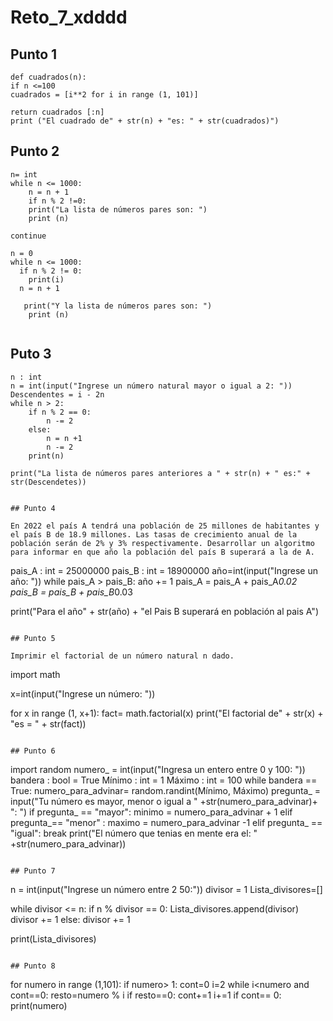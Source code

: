 # Reto_7_xdddd

## Punto 1

```
def cuadrados(n):
if n <=100
cuadrados = [i**2 for i in range (1, 101)]

return cuadrados [:n]
print ("El cuadrado de" + str(n) + "es: " + str(cuadrados)")

```

## Punto 2

```
n= int
while n <= 1000:
    n = n + 1
    if n % 2 !=0:
    print("La lista de números pares son: ")
    print (n)

continue

n = 0
while n <= 1000:
  if n % 2 != 0:
    print(i)
  n = n + 1

   print("Y la lista de números pares son: ")
    print (n)


```

## Puto 3

```
n : int
n = int(input("Ingrese un número natural mayor o igual a 2: "))
Descendentes = i - 2n
while n > 2:
    if n % 2 == 0:
        n -= 2
    else:
        n = n +1
        n -= 2
    print(n)

print("La lista de números pares anteriores a " + str(n) + " es:" + str(Descendetes))


## Punto 4

En 2022 el país A tendrá una población de 25 millones de habitantes y el país B de 18.9 millones. Las tasas de crecimiento anual de la población serán de 2% y 3% respectivamente. Desarrollar un algoritmo para informar en que año la población del país B superará a la de A.

```
pais_A : int = 25000000
pais_B : int = 18900000
año=int(input("Ingrese un año: "))
while pais_A > pais_B:
  año += 1
  pais_A = pais_A + pais_A*0.02
  pais_B = pais_B + pais_B*0.03

  print("Para el año" + str(año) + "el Pais B superará en población al pais A")

```

## Punto 5

Imprimir el factorial de un número natural n dado.

```

import math 

x=int(input("Ingrese un número: "))

for x in range (1, x+1):
 fact= math.factorial(x)
print("El factorial de" + str(x) + "es = " + str(fact))

```

## Punto 6

```
import random
numero_ = int(input("Ingresa un entero entre 0 y 100: "))
bandera : bool = True
Mínimo : int = 1
Máximo : int = 100
while bandera == True:
  numero_para_advinar= random.randint(Mínimo, Máximo)
  pregunta_ = input("Tu número es mayor, menor o igual a " +str(numero_para_advinar)+ ": ")
  if pregunta_ == "mayor":
    minimo = numero_para_advinar + 1
  elif pregunta_== "menor" :
    maximo = numero_para_advinar -1
  elif pregunta_ == "igual":
    break
print("El número que tenias en mente era el: " +str(numero_para_advinar))

```

## Punto 7

```

n = int(input("Ingrese un número entre 2  50:"))
divisor = 1
Lista_divisores=[]

while divisor <= n:
  if n % divisor == 0:
    Lista_divisores.append(divisor)
    divisor += 1
  else:
    divisor += 1

print(Lista_divisores)

```

## Punto 8

```
for numero in range (1,101):
    if numero> 1:
        cont=0
        i=2
        while i<numero and cont==0:
            resto=numero % i
            if resto==0:
                cont+=1
            i+=1
        if cont== 0:
            print(numero)

```
